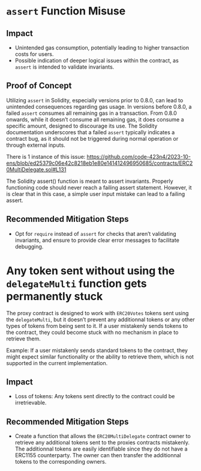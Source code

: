 # `assert` Function Misuse

## Impact
- Unintended gas consumption, potentially leading to higher transaction costs for users.
- Possible indication of deeper logical issues within the contract, as `assert` is intended to validate invariants.

## Proof of Concept
Utilizing `assert` in Solidity, especially versions prior to 0.8.0, can lead to unintended consequences regarding gas usage. In versions before 0.8.0, a failed `assert` consumes all remaining gas in a transaction. From 0.8.0 onwards, while it doesn’t consume all remaining gas, it does consume a specific amount, designed to discourage its use. The Solidity documentation underscores that a failed `assert` typically indicates a contract bug, as it should not be triggered during normal operation or through external inputs.

There is 1 instance of this issue: 
https://github.com/code-423n4/2023-10-ens/blob/ed25379c06e42c8218eb1e80e141412496950685/contracts/ERC20MultiDelegate.sol#L131

The Solidity assert() function is meant to assert invariants.
Properly functioning code should never reach a failing assert statement. However, it is clear that in this case, a simple user input mistake can lead to a failing assert.

## Recommended Mitigation Steps
- Opt for `require` instead of `assert` for checks that aren’t validating invariants, and ensure to provide clear error messages to facilitate debugging.


# Any token sent without using the `delegateMulti` function gets permanently stuck

The proxy contract is designed to work with `ERC20Votes` tokens sent using the `delegateMulti`, but it doesn’t prevent any additionnal tokens or any other types of tokens from being sent to it. If a user mistakenly sends tokens to the contract, they could become stuck with no mechanism in place to retrieve them.

Example: 
If a user mistakenly sends standard tokens to the contract, they might expect similar functionality or the ability to retrieve them, which is not supported in the current implementation.

## Impact
- Loss of tokens: Any tokens sent directly to the contract could be irretrievable.

## Recommended Mitigation Steps
- Create a function that allows the `ERC20MultiDelegate` contract owner to retrieve any additional tokens sent to the proxies contracts mistakenly. The additionnal tokens are easily identifiable since they do not have a ERC1155 counterparty. The owner can then transfer the additionnal tokens to the corresponding owners.